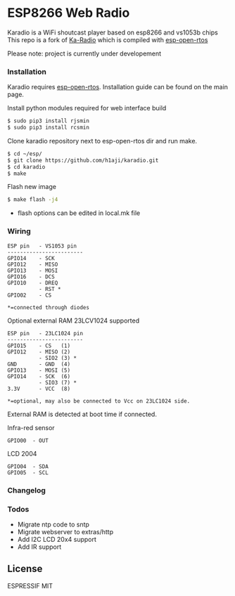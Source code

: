 # ESP8266 Web Radio

Karadio is a WiFi shoutcast player based on esp8266 and vs1053b chips
This repo is a fork of [Ka-Radio](https://github.com/karawin/Ka-Radio) which is compiled with [esp-open-rtos](https://github.com/SuperHouse/esp-open-rtos)

Please note: project is currently under developement

### Installation

Karadio requires [esp-open-rtos](https://github.com/SuperHouse/esp-open-rtos). Installation guide can be found on the main page.

Install python modules required for web interface build

```sh
$ sudo pip3 install rjsmin
$ sudo pip3 install rcsmin
```

Clone karadio repository next to esp-open-rtos dir and run make.

```sh
$ cd ~/esp/
$ git clone https://github.com/h1aji/karadio.git
$ cd karadio
$ make
```

Flash new image

```sh
$ make flash -j4
```
* flash options can be edited in local.mk file

### Wiring
```
ESP pin   - VS1053 pin
------------------------
GPIO14    - SCK
GPIO12    - MISO
GPIO13    - MOSI
GPIO16    - DCS
GPIO10    - DREQ
          - RST *
GPIO02    - CS

*=connected through diodes
```

Optional external RAM 23LCV1024 supported

```
ESP pin   - 23LC1024 pin
------------------------
GPIO15    - CS   (1)
GPIO12    - MISO (2)
          - SIO2 (3) *
GND       - GND  (4)
GPIO13    - MOSI (5)
GPIO14    - SCK  (6)
          - SIO3 (7) *
3.3V      - VCC  (8)

*=optional, may also be connected to Vcc on 23LC1024 side.
```

External RAM is detected at boot time if connected.


Infra-red sensor

```
GPIO00  - OUT
```

LCD 2004

```
GPIO04  - SDA
GPIO05  - SCL
```


### Changelog

### Todos

 - Migrate ntp code to sntp
 - Migrate webserver to extras/http
 - Add I2C LCD 20x4 support
 - Add IR support

License
----

ESPRESSIF MIT
